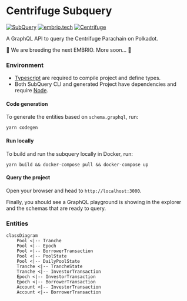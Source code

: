 # Centrifuge Subquery

[![SubQuery](https://img.shields.io/static/v1?label=built+with&message=SubQuery&color=FF4581)](https://subquery.network/)
[![embrio.tech](https://img.shields.io/static/v1?label=by&message=EMBRIO.tech&color=24ae5f)](https://embrio.tech)
[![Centrifuge](https://img.shields.io/static/v1?label=for&message=Centrifuge&color=2762ff)](https://centrifuge.io/)

<!-- [![Docker](https://img.shields.io/static/v1?label=shipped+with&message=Docker&color=287cf9)](https://www.docker.com/) -->

A GraphQL API to query the Centrifuge Parachain on Polkadot.

🚧 We are breeding the next EMBRIO. More soon... 🚀

### Environment
- [Typescript](https://www.typescriptlang.org/) are required to compile project and define types.  
- Both SubQuery CLI and generated Project have dependencies and require [Node](https://nodejs.org/en/).

#### Code generation

To generate the entities based on `schema.graphql`, run:

````
yarn codegen
````

#### Run locally
To build and run the subquery locally in Docker, run:

```
yarn build && docker-compose pull && docker-compose up
```

#### Query the project

Open your browser and head to `http://localhost:3000`.

Finally, you should see a GraphQL playground is showing in the explorer and the schemas that are ready to query.

### Entities

```mermaid
classDiagram
    Pool <|-- Tranche
    Pool <|-- Epoch
    Pool <|-- BorrowerTransaction
    Pool <|-- PoolState
    Pool <|-- DailyPoolState
    Tranche <|-- TrancheState
    Tranche <|-- InvestorTransaction
    Epoch <|-- InvestorTransaction
    Epoch <|-- BorrowerTransaction
    Account <|-- InvestorTransaction
    Account <|-- BorrowerTransaction
```
